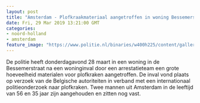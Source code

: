 ```yaml
---
layout: post
title: "Amsterdam - Plofkraakmateriaal aangetroffen in woning Bessemerstraat"
date: Fri, 29 Mar 2019 13:21:00 GMT
categories: 
- noord-holland 
- amsterdam 
feature_image: "https://www.politie.nl/binaries/w400h225/content/gallery/politie/nieuws/2019/maart/05-am/cobra6.jpg"
---
```


De politie heeft donderdagavond 28 maart in een woning in de Bessemerstraat na een woninginval door een arrestatieteam een grote hoeveelheid materialen voor plofkraken aangetroffen. De inval vond plaats op verzoek van de Belgische autoriteiten in verband met een internationaal politieonderzoek naar plofkraken. Twee mannen uit Amsterdam in de leeftijd van 56 en 35 jaar zijn aangehouden en zitten nog vast.
